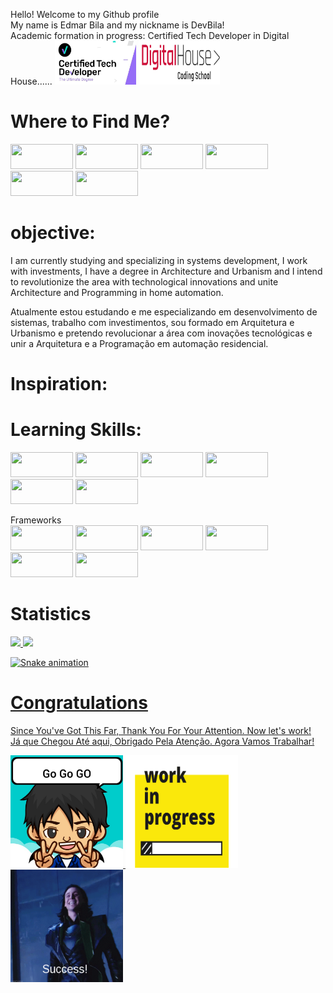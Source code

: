 <p float="left"> Hello! Welcome to my Github profile<br/>
  My name is Edmar Bila and my nickname is DevBila!<br/> Academic formation in progress: Certified Tech Developer in Digital House......
  <img src="https://github.com/edmarbila/edmarbila/blob/f7bb4ab253079c4d4e0efe8c896ba88f140c8b49/img/tech.jpg" width="130" height="70"/>  
  <img src="https://github.com/edmarbila/edmarbila/blob/f7bb4ab253079c4d4e0efe8c896ba88f140c8b49/img/digital-house.jpg" width="130" height="70"/>
  
</p>

# Where to Find Me?
<a href="https://www.linkedin.com/in/edmarbila" target="_blank"><img src="https://img.shields.io/badge/LinkedIn-0077B5?style=for-the-badge&logo=linkedin&logoColor=white" width="100" height="40" class="midia"></a>
<a href="mailto:edmarjobs@gmail.com" target="_blank"><img src="https://img.shields.io/badge/Gmail-D14836?style=for-the-badge&logo=gmail&logoColor=white" width="100" height="40" class="midia"></a>
<a href="mailto:edmarbila@live.com" target="_blank"><img src="https://img.shields.io/badge/Microsoft_Outlook-0078D4?style=for-the-badge&logo=microsoft-outlook&logoColor=white" width="100" height="40" class="midia"></a>
<a href="https://twitter.com/edmarbila" target="_blank"><img src="https://img.shields.io/badge/Twitter-1DA1F2?style=for-the-badge&logo=twitter&logoColor=white" width="100" height="40" class="midia"></a>
<a href="https://www.instagram.com/edmarbila" target="_blank"><img src="https://img.shields.io/badge/Instagram-E4405F?style=for-the-badge&logo=instagram&logoColor=white" width="100" height="40" class="midia"></a>
<a href="https://www.facebook.com/edmar.bilaa" target="_blank"><img src="https://img.shields.io/badge/Facebook-1877F2?style=for-the-badge&logo=facebook&logoColor=white" width="100" height="40" class="midia"></a>

# objective:
I am currently studying and specializing in systems development, I work with investments, I have a degree in Architecture and Urbanism and I intend to revolutionize the area with technological innovations and unite Architecture and Programming in home automation. 

Atualmente estou estudando e me especializando em desenvolvimento de sistemas, trabalho com investimentos, sou formado em Arquitetura e Urbanismo e pretendo revolucionar a área com inovações tecnológicas e unir a Arquitetura e a Programação em automação residencial. 
 
# Inspiration:
<p float="left">
  <https://github.com/edmarbila/edmarbila/blob/f7bb4ab253079c4d4e0efe8c896ba88f140c8b49/img/gif1.gif" width="420" height="300"/>
  <https://github.com/edmarbila/edmarbila/blob/f7bb4ab253079c4d4e0efe8c896ba88f140c8b49/img/gif2.gif" width="420" height="300"/>
<p/>

# Learning Skills:
<p float="left">
 <img src="https://img.shields.io/badge/GIT-E44C30?style=for-the-badge&logo=git&logoColor=white" width="100" height="40"/>
  <img src="https://img.shields.io/badge/MySQL-005C84?style=for-the-badge&logo=mysql&logoColor=white" width="100" height="40"/>
  <img src="https://img.shields.io/badge/C%23-239120?style=for-the-badge&logo=c-sharp&logoColor=white" width="100" height="40"/>
  <img src="https://img.shields.io/badge/JavaScript-323330?style=for-the-badge&logo=javascript&logoColor=F7DF1E" width="100" height="40"/>
  <img src="https://img.shields.io/badge/HTML5-E34F26?style=for-the-badge&logo=html5&logoColor=white" width="100" height="40"/>
  <img src="https://img.shields.io/badge/CSS3-1572B6?style=for-the-badge&logo=css3&logoColor=white" width="100" height="40"/>
<p/>
 
 Frameworks<br/>
  <img src="https://img.shields.io/badge/AngularJS-E23237?style=for-the-badge&logo=angularjs&logoColor=white" width="100" height="40"/>
  <img src="https://img.shields.io/badge/Docker-2CA5E0?style=for-the-badge&logo=docker&logoColor=white" width="100" height="40"/>
  <img src="https://img.shields.io/badge/Node.js-339933?style=for-the-badge&logo=nodedotjs&logoColor=white" width="100" height="40"/>
  <img src="https://img.shields.io/badge/npm-CB3837?style=for-the-badge&logo=npm&logoColor=white" width="100" height="40"/>
  <img src="https://img.shields.io/badge/React-20232A?style=for-the-badge&logo=react&logoColor=61DAFB" width="100" height="40"/>
  <img src="https://img.shields.io/badge/Xampp-F37623?style=for-the-badge&logo=xampp&logoColor=white" width="100" height="40"/>

# Statistics
<a href="https://github.com/edmarbila">
<img height="167em" src="https://github-readme-stats.vercel.app/api/top-langs/?username=edmarbila&layout=compact&langs_count=7&theme=dracula"/>
<img height="167em" src="https://github-readme-stats.vercel.app/api?username=edmarbila&show_icons=true&theme=dracula&include_all_commits=true&count_private=true"/>

![Snake animation](https://github.com/edmarbila/edmarbila/blob/output/github-contribution-grid-snake.svg)
 
 # Congratulations 
 Since You've Got This Far, Thank You For Your Attention. Now let's work!<br/>
 Já que Chegou Até aqui, Obrigado Pela Atenção. Agora Vamos Trabalhar!
 
<img src="https://github.com/edmarbila/edmarbila/blob/f7bb4ab253079c4d4e0efe8c896ba88f140c8b49/img/avatar.jpg" width="180" height="180"/> 
<img src="https://github.com/edmarbila/edmarbila/blob/f7bb4ab253079c4d4e0efe8c896ba88f140c8b49/img/work.gif" width="180" height="180"/>
<img src="https://github.com/edmarbila/edmarbila/blob/f7bb4ab253079c4d4e0efe8c896ba88f140c8b49/img/loki-success.gif" width="180" height="180"/>
